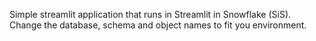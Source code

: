 Simple streamlit application that runs in Streamlit in Snowflake (SiS). Change the database, schema and object names to fit you environment. 
